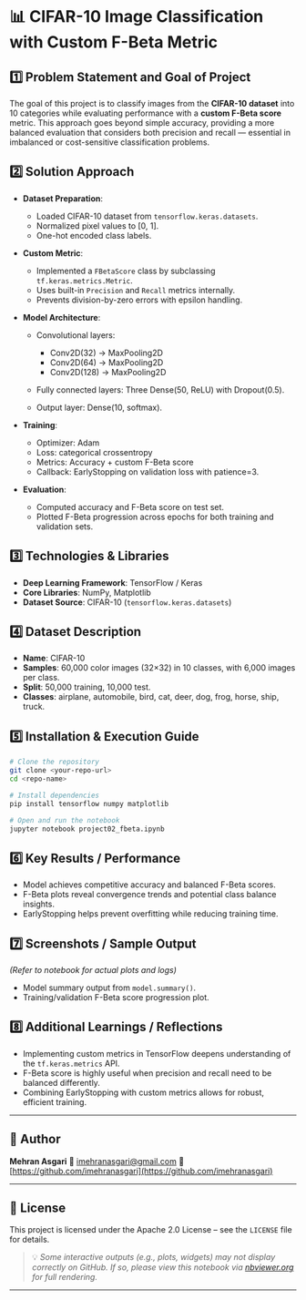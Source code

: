 # 📊 CIFAR-10 Image Classification with Custom F-Beta Metric

## 1️⃣ Problem Statement and Goal of Project

The goal of this project is to classify images from the **CIFAR-10 dataset** into 10 categories while evaluating performance with a **custom F-Beta score** metric.
This approach goes beyond simple accuracy, providing a more balanced evaluation that considers both precision and recall — essential in imbalanced or cost-sensitive classification problems.

## 2️⃣ Solution Approach

* **Dataset Preparation**:

  * Loaded CIFAR-10 dataset from `tensorflow.keras.datasets`.
  * Normalized pixel values to \[0, 1].
  * One-hot encoded class labels.
* **Custom Metric**:

  * Implemented a `FBetaScore` class by subclassing `tf.keras.metrics.Metric`.
  * Uses built-in `Precision` and `Recall` metrics internally.
  * Prevents division-by-zero errors with epsilon handling.
* **Model Architecture**:

  * Convolutional layers:

    * Conv2D(32) → MaxPooling2D
    * Conv2D(64) → MaxPooling2D
    * Conv2D(128) → MaxPooling2D
  * Fully connected layers: Three Dense(50, ReLU) with Dropout(0.5).
  * Output layer: Dense(10, softmax).
* **Training**:

  * Optimizer: Adam
  * Loss: categorical crossentropy
  * Metrics: Accuracy + custom F-Beta score
  * Callback: EarlyStopping on validation loss with patience=3.
* **Evaluation**:

  * Computed accuracy and F-Beta score on test set.
  * Plotted F-Beta progression across epochs for both training and validation sets.

## 3️⃣ Technologies & Libraries

* **Deep Learning Framework**: TensorFlow / Keras
* **Core Libraries**: NumPy, Matplotlib
* **Dataset Source**: CIFAR-10 (`tensorflow.keras.datasets`)

## 4️⃣ Dataset Description

* **Name**: CIFAR-10
* **Samples**: 60,000 color images (32×32) in 10 classes, with 6,000 images per class.
* **Split**: 50,000 training, 10,000 test.
* **Classes**: airplane, automobile, bird, cat, deer, dog, frog, horse, ship, truck.

## 5️⃣ Installation & Execution Guide

```bash
# Clone the repository
git clone <your-repo-url>
cd <repo-name>

# Install dependencies
pip install tensorflow numpy matplotlib

# Open and run the notebook
jupyter notebook project02_fbeta.ipynb
```

## 6️⃣ Key Results / Performance

* Model achieves competitive accuracy and balanced F-Beta scores.
* F-Beta plots reveal convergence trends and potential class balance insights.
* EarlyStopping helps prevent overfitting while reducing training time.

## 7️⃣ Screenshots / Sample Output

*(Refer to notebook for actual plots and logs)*

* Model summary output from `model.summary()`.
* Training/validation F-Beta score progression plot.

## 8️⃣ Additional Learnings / Reflections

* Implementing custom metrics in TensorFlow deepens understanding of the `tf.keras.metrics` API.
* F-Beta score is highly useful when precision and recall need to be balanced differently.
* Combining EarlyStopping with custom metrics allows for robust, efficient training.

---

## 👤 Author

**Mehran Asgari**
📧 [imehranasgari@gmail.com](mailto:imehranasgari@gmail.com)
🐙 [https://github.com/imehranasgari](https://github.com/imehranasgari)

---

## 📄 License

This project is licensed under the Apache 2.0 License – see the `LICENSE` file for details.

> 💡 *Some interactive outputs (e.g., plots, widgets) may not display correctly on GitHub. If so, please view this notebook via [nbviewer.org](https://nbviewer.org) for full rendering.*

---
